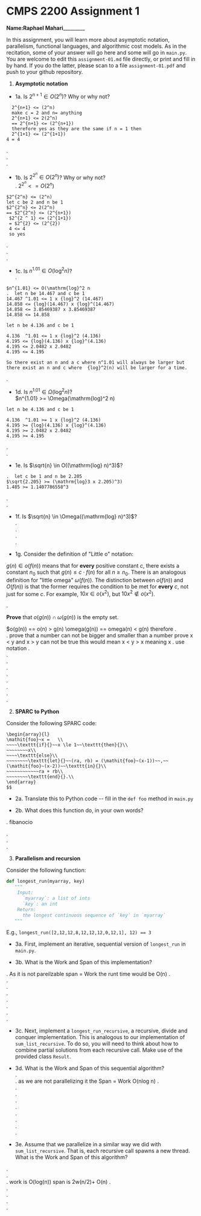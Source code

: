 

# CMPS 2200 Assignment 1

**Name:**________Raphael Mahari_________________


In this assignment, you will learn more about asymptotic notation, parallelism, functional languages, and algorithmic cost models. As in the recitation, some of your answer will go here and some will go in `main.py`. You are welcome to edit this `assignment-01.md` file directly, or print and fill in by hand. If you do the latter, please scan to a file `assignment-01.pdf` and push to your github repository. 
  
  

1. **Asymptotic notation**

  - 1a. Is $2^{n+1} \in O(2^n)$? Why or why not? 
```
  2^{n+1} <= (2^n)
  make c = 2 and n= anything
  2^{n+1} <= 2(2^n) 
  == 2^{n+1} <= (2^{n+1})
  therefore yes as they are the same if n = 1 then 
  2^{1+1} <= (2^{1+1})
4 = 4 
```
.  
.  
. 
  - 1b. Is $2^{2^n} \in O(2^n)$? Why or why not?     
.  $2^{2^n} <= O(2^n)$
```  
$2^{2^n} <= (2^n)
let c be 2 and n be 1
$2^{2^n} <= 2(2^n)
== $2^{2^n} <= (2^{n+1})
 $2^{2 ^ 1} <= (2^{1+1})
 = $2^{2} <= (2^{2})
 4 <= 4
 so yes 
 ```
.  
.  
.  
  - 1c. Is $n^{1.01} \in O(\mathrm{log}^2 n)$?    
.  
``` 
$n^{1.01} <= O(\mathrm{log}^2 n
.  let n be 14.467 and c be 1 
14.467 ^1.01 <= 1 x {log}^2 (14.467) 
14.858 <= {log}(14.467) x {log}^(14.467)
14.858 <= 3.85469387 x 3.85469387
14.858 <= 14.858

let n be 4.136 and c be 1

4.136  ^1.01 <= 1 x {log}^2 (4.136) 
4.195 <= {log}(4.136) x {log}^(4.136)
4.195 <= 2.0482 x 2.0482
4.195 <= 4.195

So there exist an n and a c where n^1.01 will always be larger but there exist an n and c where  {log}^2(n) will be larger for a time. 
```
.  

  - 1d. Is $n^{1.01} \in \Omega(\mathrm{log}^2 n)$?  
  $n^{1.01} >= \Omega(\mathrm{log}^2 n)
  
 ```  
let n be 4.136 and c be 1

4.136  ^1.01 >= 1 x {log}^2 (4.136) 
4.195 >= {log}(4.136) x {log}^(4.136)
4.195 >= 2.0482 x 2.0482
4.195 >= 4.195
```

.  
.  
  - 1e. Is $\sqrt{n} \in O((\mathrm{log} n)^3)$?  
 ```  
.  let c be 1 and n be 2.205
$\sqrt{2.205} >= (\mathrm{log}3 x 2.205)^3)
1.485 >= 1.1407786558^3
```
.  
.  
  - 1f. Is $\sqrt{n} \in \Omega((\mathrm{log} n)^3)$?  
.  
.  
.  
.  

  - 1g. Consider the definition of "Little o" notation:
  
$g(n) \in o(f(n))$ means that for **every** positive constant $c$, there exists a constant $n_0$ such that $g(n) \le c \cdot f(n)$ for all $n \ge n_0$. There is an analogous definition for "little omega" $\omega(f(n))$. The distinction between $o(f(n))$ and $O(f(n))$ is that the former requires the condition to be met for **every** $c$, not just for some $c$. For example, $10x \in o(x^2)$, but $10x^2 \notin o(x^2)$.  

.  

**Prove** that $o(g(n)) \cap \omega(g(n))$ is the empty set.  

$o(g(n)) == o(n) > g(n)
\omega(g(n)) == omega(n) < g(n)
therefore 
.  
.  prove that a number can not be bigger and smaller than a number 
prove x < y and x > y can not be true 
this would mean x < y > x meaning x 
.  use notation 
.  
.  
.  
.  
.  
.  
.  
.  
.  



2. **SPARC to Python**

Consider the following SPARC code:  
```$$
\begin{array}{l}
\mathit{foo}~x =   \\
~~~~\texttt{if}{}~~x \le 1~~\texttt{then}{}\\
~~~~~~~~x\\   
~~~~\texttt{else}\\
~~~~~~~~\texttt{let}{}~~(ra, rb) = (\mathit{foo}~(x-1))~~,~~(\mathit{foo}~(x-2))~~\texttt{in}{}\\  
~~~~~~~~~~~~ra + rb\\  
~~~~~~~~\texttt{end}{}.\\
\end{array}
$$ 
```
  - 2a. Translate this to Python code -- fill in the `def foo` method in `main.py`  

  - 2b. What does this function do, in your own words?  


.  fibanocio

.  
.  
.  
  


3. **Parallelism and recursion**

Consider the following function:  

```python
def longest_run(myarray, key)
   """
    Input:
      `myarray`: a list of ints
      `key`: an int
    Return:
      the longest continuous sequence of `key` in `myarray`
   """
```
E.g., `longest_run([2,12,12,8,12,12,12,0,12,1], 12) == 3`  
 
  - 3a. First, implement an iterative, sequential version of `longest_run` in `main.py`.  

  - 3b. What is the Work and Span of this implementation?  

.  As it is not pareilzable span = Work 
the runt time would be O(n)
.  
.  
.  
.  
.  
.  
.  
.  


  - 3c. Next, implement a `longest_run_recursive`, a recursive, divide and conquer implementation. This is analogous to our implementation of `sum_list_recursive`. To do so, you will need to think about how to combine partial solutions from each recursive call. Make use of the provided class `Result`.   

  - 3d. What is the Work and Span of this sequential algorithm?  
.  
.  as we are not parallelizing it the Span = Work
O(nlog n)
.  
.  
.  
.  
.  
.  
.  
.  
.  


  - 3e. Assume that we parallelize in a similar way we did with `sum_list_recursive`. That is, each recursive call spawns a new thread. What is the Work and Span of this algorithm?  

.  
.  
.  work is O(log(n))
span is 2w(n/2)+ O(n)
.  
.  
.  
.  
.  

